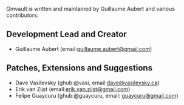 Gmvault is written and maintained by Guillaume Aubert and
various contributors:

## Development Lead and Creator

- Guillaume Aubert (email:<guillaume.aubert@gmail.com>)


## Patches, Extensions and Suggestions

- Dave Vasilevsky (ghub:@vasi, email:<dave@vasilevsky.ca>)
- Erik van Zijst (email:<erik.van.zijst@gmail.com>)
- Felipe Guaycuru (ghub:@guaycuru, email: <guaycuru@gmail.com>)
